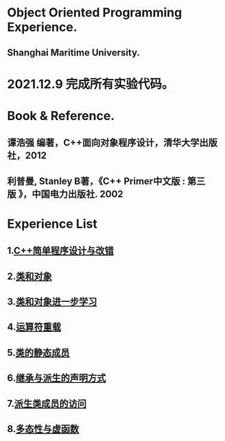 # Object Oriented Programming Experience.

## Shanghai Maritime University.

# 2021.12.9 完成所有实验代码。

# Book & Reference.

## 谭浩强 编著，C++面向对象程序设计，清华大学出版社，2012
## 利普曼,  Stanley B著，《C++ Primer中文版 : 第三版 》，中国电力出版社.  2002

# Experience List

## 1.[C++简单程序设计与改错](/Lesson1/)
## 2.[类和对象](/Lesson2/)
## 3.[类和对象进一步学习](/Lesson3/)
## 4.[运算符重载](/Lesson4/)
## 5.[类的静态成员](/Lesson5/)
## 6.[继承与派生的声明方式](/Lesson6/)
## 7.[派生类成员的访问](/Lesson7/)
## 8.[多态性与虚函数](/Lesson8/)
